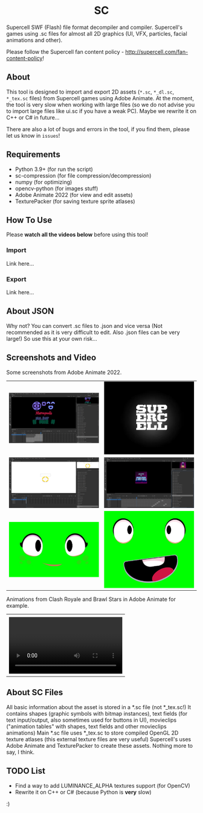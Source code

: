<h1 align="center"> SC </h1>

Supercell SWF (Flash) file format decompiler and compiler. Supercell's games using .sc files for almost all 2D graphics (UI, VFX, particles, facial animations and other).

Please follow the Supercell fan content policy - http://supercell.com/fan-content-policy!

## About

This tool is designed to import and export 2D assets (`*.sc`, `*_dl.sc`, `*_tex.sc` files) from Supercell games using Adobe Animate. At the moment, the tool is very slow when working with large files (so we do not advise you to import large files like ui.sc if you have a weak PC). Maybe we rewrite it on C++ or C# in future...

There are also a lot of bugs and errors in the tool, if you find them, please let us know in `issues`!

## Requirements
- Python 3.9+ (for run the script)
- sc-compression (for file compression/decompression)
- numpy (for optimizing)
- opencv-python (for images stuff)
- Adobe Animate 2022 (for view and edit assets)
- TexturePacker (for saving texture sprite atlases)

## How To Use

Please **watch all the videos below** before using this tool!

### Import
Link here...

### Export
Link here...

## About JSON

Why not? You can convert .sc files to .json and vice versa (Not recommended as it is very difficult to edit. Also .json files can be very large!) So use this at your own risk...

## Screenshots and Video

Some screenshots from Adobe Animate 2022.

<table>
    <tr>
        <td><img src="assets/effects-tex_mr_bat_sign.png", title="effects.sc"></img></td>
        <td><img src="assets/screenshot_sc_intro.jpg", title="effects.sc"></img></td>
    </tr>
    <tr>
        <td><img src="assets/level-tutorial_ring.png", title="level.sc"></img></td>
        <td><img src="assets/level-tex_starr_force_display.png", title="level.sc"></img></td>
    </tr>
    <tr>
        <td><img src="assets/screenshot_bea_face.jpg", title="characters.sc"></img></td>
        <td><img src="assets/screenshot_dynamike_face.jpg", title="characters.sc"></img></td>
    </tr>
</table>

Animations from Clash Royale and Brawl Stars in Adobe Animate for example.

<table>
    <tr>
        <td></td>
    </tr>
    <tr>
        <td>
            <video style="width:100%" controls src="assets/8bit_event.mp4" type="video/mp4"></video>
        </td>
    </tr>
</table>

## About SC Files

All basic information about the asset is stored in a *.sc file (not *_tex.sc!) It contains shapes (graphic symbols with bitmap instances), text fields (for text input/output, also sometimes used for buttons in UI), movieclips ("animation tables" with shapes, text fields and other movieclips animations)
Main *.sc file uses *_tex.sc to store compiled OpenGL 2D texture atlases (this external texture files are very useful)
Supercell's uses Adobe Animate and TexturePacker to create these assets.
Nothing more to say, I think.

## TODO List
- Find a way to add LUMINANCE_ALPHA textures support (for OpenCV)
- Rewrite it on C++ or C# (because Python is **very** slow)

:)

